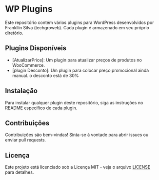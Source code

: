 # WP Plugins

Este repositório contém vários plugins para WordPress desenvolvidos por Frankllin Silva (techgroweb). Cada plugin é armazenado em seu próprio diretório.

## Plugins Disponíveis

- [AtualizarPrice]: Um plugin para atualizar preços de produtos no WooCommerce.
- [plugin Desconto]: Um plugin para colocar preço promocional ainda manual. o desconto está de 30%


## Instalação

Para instalar qualquer plugin deste repositório, siga as instruções no README específico de cada plugin.

## Contribuições

Contribuições são bem-vindas! Sinta-se à vontade para abrir issues ou enviar pull requests.

## Licença

Este projeto está licenciado sob a Licença MIT - veja o arquivo [LICENSE](LICENSE) para detalhes.
